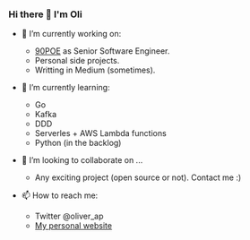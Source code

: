 ### Hi there 👋 I'm Oli


- 🔭 I’m currently working on:
  - [90POE](https://www.90poe.io/) as Senior Software Engineer.
  - Personal side projects.
  - Writting in Medium (sometimes).
  
- 🌱 I’m currently learning:
  - Go
  - Kafka
  - DDD
  - Serverles + AWS Lambda functions
  - Python (in the backlog)
  
- 👯 I’m looking to collaborate on ...
  - Any exciting project (open source or not). Contact me :) 
  
- 📫 How to reach me:
  - Twitter @oliver_ap
  - [My personal website](https://oliveralonso.dev/)
  

